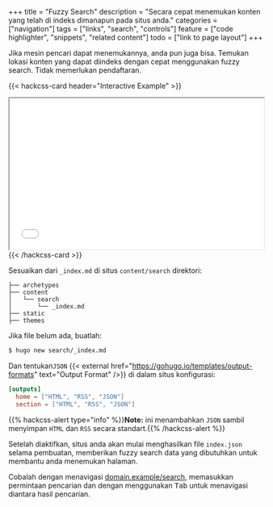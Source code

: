 +++
title = "Fuzzy Search"
description = "Secara cepat menemukan konten yang telah di indeks dimanapun pada situs anda."
categories = ["navigation"]
tags = ["links", "search", "controls"]
feature = ["code highlighter", "snippets", "related content"]
todo = ["link to page layout"]
+++

Jika mesin pencari dapat menemukannya, anda pun juga bisa. Temukan lokasi konten yang dapat diindeks dengan cepat menggunakan fuzzy search. Tidak memerlukan pendaftaran.

{{< hackcss-card header="Interactive Example" >}}
  <iframe scrolling="no" title="Error Page Example" width="100%" height="300" src="/search/?s=uzzy%20searvh"></iframe>
{{< /hackcss-card >}}

Sesuaikan dari `_index.md` di situs `content/search` direktori:

```
├── archetypes
├── content
│   └── search
│       └── _index.md
├── static
├── themes
```

Jika file belum ada, buatlah:

```sh
$ hugo new search/_index.md
```

Dan tentukan`JSON` {{< external href="https://gohugo.io/templates/output-formats" text="Output Format" />}} di dalam situs konfigurasi:

```toml
[outputs]
  home = ["HTML", "RSS", "JSON"]
  section = ["HTML", "RSS", "JSON"]
```

{{% hackcss-alert type="info" %}}**Note:** ini menambahkan `JSON` sambil menyimpan `HTML` dan `RSS` secara standart.{{% /hackcss-alert %}}

Setelah diaktifkan, situs anda akan mulai menghasilkan file `index.json` selama pembuatan, memberikan fuzzy search data yang dibutuhkan untuk membantu anda menemukan halaman.

Cobalah dengan menavigasi [domain.example/search](/search), memasukkan permintaan pencarian dan dengan menggunakan <kbd>Tab</kbd> untuk menavigasi diantara hasil pencarian.
